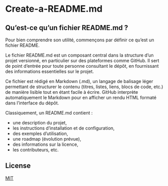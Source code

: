 # Create-a-README.md

## Qu’est-ce qu’un fichier README.md ?

Pour bien comprendre son utilité, commençons par définir ce qu’est un fichier README.

Le fichier README.md est un composant central dans la structure d’un projet versionné, en particulier sur des plateformes comme GitHub. Il sert de point d’entrée pour toute personne consultant le dépôt, en fournissant des informations essentielles sur le projet.

Ce fichier est rédigé en Markdown (.md), un langage de balisage léger permettant de structurer le contenu (titres, listes, liens, blocs de code, etc.) de manière lisible tout en étant facile à écrire. GitHub interprète automatiquement le Markdown pour en afficher un rendu HTML formaté dans l’interface du dépôt.

Classiquement, un README.md contient :

- une description du projet,
- les instructions d’installation et de configuration,
- des exemples d’utilisation,
- une roadmap (évolution prévue),
- des informations sur la licence,
- les contributeurs, etc.




## License

[MIT](https://choosealicense.com/licenses/mit/)
